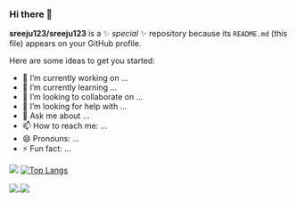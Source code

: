 ### Hi there 👋


**sreeju123/sreeju123** is a ✨ _special_ ✨ repository because its `README.md` (this file) appears on your GitHub profile.

Here are some ideas to get you started:

- 🔭 I’m currently working on ...
- 🌱 I’m currently learning ...
- 👯 I’m looking to collaborate on ...
- 🤔 I’m looking for help with ...
- 💬 Ask me about ...
- 📫 How to reach me: ...
- 😄 Pronouns: ...
- ⚡ Fun fact: ...

<img src="https://github-readme-stats.vercel.app/api?username=sreeju123&&show_icons=true&show_icons=true&theme=material-palenight&layout=compact"> [![Top Langs](https://github-readme-stats.vercel.app/api/top-langs/?username=sreeju123&layout=compact)](https://github.com/sreeju123/github-readme-stats)


<a href="https://github.com/sreeju123/SeleniumAutomationFramework">
  <img align="center" src="https://github-readme-stats.vercel.app/api/pin/?username=sreeju123&repo=SeleniumAutomationFramework" />
</a>
<a href="https://github.com/sreeju123/RestAssuredTestNGFramework">
  <img align="center" src="https://github-readme-stats.vercel.app/api/pin/?username=sreeju123&repo=RestAssuredTestNGFramework" />
</a>
